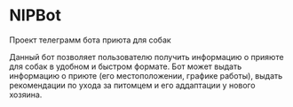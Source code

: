 # NIPBot
Проект телеграмм бота приюта для собак

Данный бот позволяет пользователю получить информацию о прияюте для собак в удобном и быстром формате. Бот может выдать информацию о приюте (его местоположении, графике работы), выдать рекомендации по ухода за питомцем и его аддаптации у нового хозяина.
